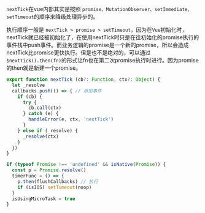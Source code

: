 `nextTick`在vue内部其实是按照 `promise、MutationObserver、setImmediate、setTimeout`的顺序来降级处理异步的。

执行顺序一般是 `nextTick > promise > setTimeout`，因为在`Vue`初始化时，nextTick就已经被初始化了，在使用nextTick时只是在往初始化的promise执行的事件栈中push事件。而业务逻辑的promise是一个新的promise，所以会造成nextTick比promise更快执行。但是也不是绝对的，可以通过`$nextTick().then(fn)`的形式让fn也在第二次promise执行时进行。因为promise的then就是新建一个promise。
```js
export function nextTick (cb?: Function, ctx?: Object) {
  let _resolve
  callbacks.push(() => { // 添加事件
    if (cb) {
      try {
        cb.call(ctx)
      } catch (e) {
        handleError(e, ctx, 'nextTick')
      }
    } else if (_resolve) {
      _resolve(ctx)
    }
  })
}

if (typeof Promise !== 'undefined' && isNative(Promise)) {
  const p = Promise.resolve()
  timerFunc = () => {
    p.then(flushCallbacks) // 执行
    if (isIOS) setTimeout(noop)
  }
  isUsingMicroTask = true
}
```

